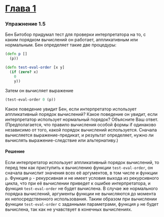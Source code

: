 # [Глава 1](./index.md#Глава-1-Построение-абстракций-с-помощью-процедур)

### Упражнение 1.5
Бен Битобор придумал тест для проверки интерпретатора на то, с каким порядком вычислений он работает, аппликативным или нормальным. Бен определяет такие две процедуры:

```clojure
(defn p []
  (p))

(defn test-eval-order [x y]
  (if (zero? x)
    0
    y))
```

Затем он вычисляет выражение
```clojure
(test-eval-order 0 (p))
```

Какое поведение увидит Бен, если интерпретатор использует аппликативный порядок вычислений? Какое поведение он увидит, если интерпретатор использует нормальный порядок? Объясните Ваш ответ. (Предполагается, что правило вычисления особой формы if одинаково независимо от того, какой порядок вычислений используется. Сначала вычисляется выражение-предикат, и результат определяет, нужно ли вычислять выражение-следствие или альтернативу.)

#### Решение
Если интерпретатор использует аппликативный порядок вычислений, то перед тем как приступить к вычислению функции `test-eval-order`, он сначала вычислит значения всех её аргументов, в том числе и функции `p`. Функция `p` - рекурсивная и не имеет условия выхода из рекурсивного цикла, что при её вычислении приведет к ошибке интерпретатора, и функция `test-eval-order` не будет вычислена. В случае же нормального порядка вычислений, аргументы функции не вычисляются до момента их непосредственного использования. Таким образом при вычислении функции `test-eval-order` с заданными параметрами, функция `p` не будет вычислена, так как не учавствует в конечных вычислениях.
